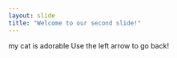 ```yaml
---
layout: slide
title: "Welcome to our second slide!"
---
```

my cat is adorable
Use the left arrow to go back!
